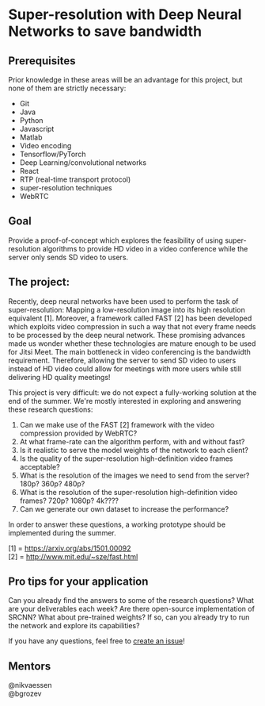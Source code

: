 # Super-resolution with Deep Neural Networks to save bandwidth

## Prerequisites

Prior knowledge in these areas will be an advantage for this project, but none of them
are strictly necessary:

* Git
* Java
* Python
* Javascript
* Matlab
* Video encoding
* Tensorflow/PyTorch
* Deep Learning/convolutional networks
* React
* RTP (real-time transport protocol)
* super-resolution techniques
* WebRTC

## Goal

Provide a proof-of-concept which explores the feasibility of using super-resolution algorithms to provide HD video in a 
video conference while the server only sends SD video to users. 

## The project:

Recently, deep neural networks have been used to perform the task of super-resolution: Mapping a low-resolution image into
its high resolution equivalent [1]. Moreover, a framework called FAST [2] has been developed which exploits video compression 
in such a way that not every frame needs to be processed by the deep neural network. 
These promising advances made us wonder whether these technologies are mature enough to be used for Jitsi Meet.
The main bottleneck in video conferencing is the bandwidth requirement. Therefore, allowing the server to send SD video to users 
instead of HD video could allow for meetings with more users while still delivering HD quality meetings!

This project is very difficult: we do not expect a fully-working solution at the end of the summer.
We're mostly interested in exploring and answering these research questions:

1. Can we make use of the FAST [2] framework with the video compression provided by WebRTC?
2. At what frame-rate can the algorithm perform, with and without fast?
3. Is it realistic to serve the model weights of the network to each client?
4. Is the quality of the super-resolution high-definition video frames acceptable?
5. What is the resolution of the images we need to send from the server? 180p? 360p? 480p?
6. What is the resolution of the super-resolution high-definition video frames? 720p? 1080p? 4k????
7. Can we generate our own dataset to increase the performance?

In order to answer these questions, a working prototype should be implemented during the summer. 

[1] = https://arxiv.org/abs/1501.00092  
[2] = http://www.mit.edu/~sze/fast.html

## Pro tips for your application

Can you already find the answers to some of the research questions? What are your deliverables each week? Are there 
open-source implementation of SRCNN? What about pre-trained weights? 
If so, can you already try to run the network and explore its capabilities? 

If you have any questions, feel free to [create an issue](https://github.com/jitsi/gsoc-ideas/issues/new)!

## Mentors

@nikvaessen  
@bgrozev
